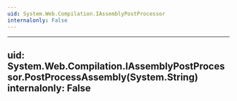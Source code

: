 ```yaml
---
uid: System.Web.Compilation.IAssemblyPostProcessor
internalonly: False
---
```


---
uid: System.Web.Compilation.IAssemblyPostProcessor.PostProcessAssembly(System.String)
internalonly: False
---

